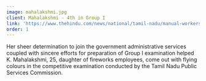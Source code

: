 ```yaml
---
image: mahalakshmi.jpg
client: Mahalakshmi - 4th in Group I
link: 'https://www.thehindu.com/news/national/tamil-nadu/manual-workers-daughter-emerges-victorious/article30454478.ece'
order: 1
---
```

Her sheer determination to join the government administrative services coupled with sincere efforts for preparation of Group I examination helped K. Mahalakshmi, 25, daughter of fireworks employees, come out with flying colours in the competitive examination conducted by the Tamil Nadu Public Services Commission.

